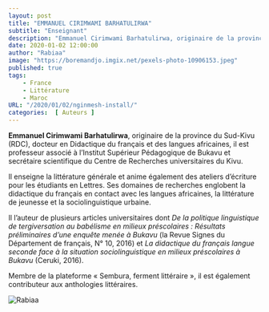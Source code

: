 ```yaml
---
layout: post 
title: "EMMANUEL CIRIMWAMI BARHATULIRWA"
subtitle: "Enseignant"
description: "Emmanuel Cirimwami Barhatulirwa, originaire de la province du Sud-Kivu (RDC), docteur en Didactique du français et des langues africaines, il est professeur associé à l’Institut Supérieur Pédagogique de Bukavu et secrétaire scientifique du Centre de Recherches universitaires du Kivu."
date: 2020-01-02 12:00:00
author: "Rabiaa"
image: "https://boremandjo.imgix.net/pexels-photo-10906153.jpeg"
published: true
tags:
    - France 
    - Littérature
    - Maroc
URL: "/2020/01/02/nginmesh-install/"
categories:  [ Auteurs ]
---
```


**Emmanuel Cirimwami Barhatulirwa**, originaire de la province du Sud-Kivu (RDC), docteur en Didactique du français et des langues africaines, il est professeur associé à l’Institut Supérieur Pédagogique de Bukavu et secrétaire scientifique du Centre de Recherches universitaires du Kivu. 

Il enseigne la littérature générale et anime également des ateliers d’écriture pour les étudiants en Lettres. Ses domaines de recherches englobent la didactique du français en contact avec les langues africaines, la littérature de jeunesse et la sociolinguistique urbaine. 

Il l’auteur de plusieurs articles universitaires dont *De la politique linguistique de tergiversation au babélisme en milieux préscolaires : Résultats préliminaires d’une enquête menée à Bukavu* (la Revue Signes du Département de français, N° 10, 2016) et *La didactique du français langue seconde face à la situation sociolinguistique en milieux préscolaires à Bukavu* (Ceruki, 2016).

Membre de la plateforme « Sembura, ferment littéraire », il est également contributeur aux anthologies littéraires. 



![Rabiaa](https://boremandjo.imgix.net/Emmanuel%20Cirimwami%20Barhatulirwa.PNG)